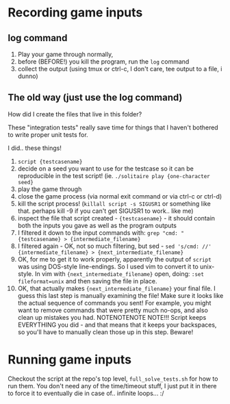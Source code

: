 # Recording game inputs

## log command

1. Play your game through normally,
2. before (BEFORE!) you kill the program, run the `log` command
3. collect the output (using tmux or ctrl-c, I don't care, tee output to a file, i dunno)

## The old way (just use the log command)
How did I create the files that live in this folder?

These "integration tests" really save time for things that I haven't bothered to write proper unit tests for.

I did.. these things!

1. `script {testcasename}`
2. decide on a seed you want to use for the testcase so it can be reproducible in the test script! (ie. `./solitaire play {one-character seed}`
3. play the game through
4. close the game process (via normal exit command or via ctrl-c or ctrl-d)
5. kill the script process! (`killall script -s SIGUSR1` or something like that. perhaps kill -9 if you can't get SIGUSR1 to work.. like me)
6. inspect the file that script created - `{testcasename}` - it should contain both the inputs you gave as well as the program outputs
7. I filtered it down to the input commands with: `grep "cmd: " {testcasename} > {intermediate_filename}`
8. I filtered again - OK, not so much filtering, but sed - `sed 's/cmd: //' {intermediate_filename} > {next_intermediate_filename}`
9. OK, for me to get it to work properly, apparently the output of `script` was using DOS-style line-endings. So I used vim to convert it to unix-style. In vim with `{next_intermediate_filename}` open, doing: `:set fileformat=unix` and then saving the file in place.
10. OK, that actually makes `{next_intermediate_filename}` your final file. I guess this last step is manually examining the file! Make sure it looks like the actual sequence of commands you sent! For example, you might want to remove commands that were pretty much no-ops, and also clean up mistakes you had. NOTENOTENOTE NOTE!!! Script keeps EVERYTHING you did - and that means that it keeps your backspaces, so you'll have to manually clean those up in this step. Beware!


# Running game inputs

Checkout the script at the repo's top level, `full_solve_tests.sh` for how to run them. You don't need any of the time/timeout stuff, I just put it in there to force it to eventually die in case of.. infinite loops... :/
